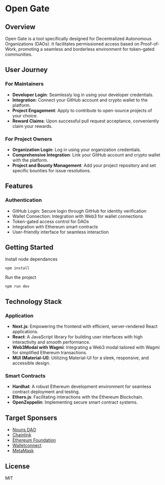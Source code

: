 # Open Gate

## Overview

Open Gate is a tool specifically designed for Decentralized Autonomous Organizations (DAOs). It facilitates permissioned access based on Proof-of-Work, promoting a seamless and borderless environment for token-gated communities.

## User Journey

### For Maintainers

- **Developer Login**: Seamlessly log in using your developer credentials.
- **Integration**: Connect your GitHub account and crypto wallet to the platform.
- **Project Engagement**: Apply to contribute to open-source projects of your choice.
- **Reward Claims**: Upon successful pull request acceptance, conveniently claim your rewards.

### For Project Owners

- **Organization Login**: Log in using your organization credentials.
- **Comprehensive Integration**: Link your GitHub account and crypto wallet with the platform.
- **Project and Bounty Management**: Add your project repository and set specific bounties for issue resolutions.

## Features

### Authentication

- GitHub Login: Secure login through GitHub for identity verification
- Wallet Connection: Integration with Web3 for wallet connections
- Token-gated access control for DAOs
- Integration with Ethereum smart contracts
- User-friendly interface for seamless interaction

## Getting Started

Install node dependances

```
npm install
```

Run the project

```
npm run dev
```

## Technology Stack

### Application

- **Next.js**: Empowering the frontend with efficient, server-rendered React applications.
- **React**: A JavaScript library for building user interfaces with high interactivity and smooth performance.
- **Web3Modal with Wagmi**: Integrating a Web3 modal tailored with Wagmi for simplified Ethereum transactions.
- **MUI (Material-UI)**: Utilizing Material-UI for a sleek, responsive, and accessible design.

### Smart Contracts

- **Hardhat**: A robust Ethereum development environment for seamless contract deployment and testing.
- **Ethers.js**: Facilitating interactions with the Ethereum Blockchain.
- **OpenZeppelin**: Implementing secure smart contract systems.


## Target Sponsers

- [Nouns DAO](https://ethglobal.com/events/istanbul/prizes#nouns-dao)
- [Chainlink](https://ethglobal.com/events/istanbul/prizes#chainlink)
- [Ethereum Foundation](https://ethglobal.com/events/istanbul/prizes#ethereum-foundation)
- [Walletconnect](https://ethglobal.com/events/istanbul/prizes#walletconnect)
- [MetaMask](https://ethglobal.com/events/istanbul/prizes#metamask)


## License

MIT
